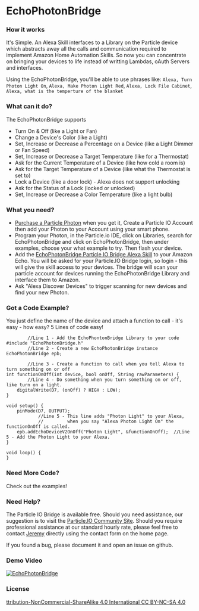 # EchoPhotonBridge

### How it works

It's Simple.  An Alexa Skill interfaces to a Library on the Particle device which abstracts away all the calls and communication required to implement Amazon Home Automation Skills.  So now you can concentrate on bringing your devices to life instead of writting Lambdas, oAuth Servers and interfaces.

Using the EchoPhotonBridge, you'll be able to use phrases like:
    ```Alexa, Turn Photon Light On```,   ```Alexa, Make Photon Light Red```,
    ```Alexa, Lock File Cabinet```,  ```Alexa, what is the temperture of the blanket```
    
### What can it do?
The EchoPhotonBridge supports

  - Turn On & Off (like a Light or Fan)
  - Change a Device's Color (like a Light)
  - Set, Increase or Decrease a Percentage on a Device (like a Light Dimmer or Fan Speed)
  - Set, Increase or Decrease a Target Temperature (like for a Thermostat)
  - Ask for the Current Temperature of a Device (like how cold a room is)
  - Ask for the Target Temperature of a Device (like what the Thermostat is set to)
  - Lock a Device (like a door lock) - Alexa does not support unlocking
  - Ask for the Status of a Lock (locked or unlocked)
  - Set, Increase or Decrease a Color Temperature (like a light bulb)

### What you need?
  - [Purchase a Particle Photon](https://www.amazon.com/Particle-PHOTON-Comprehensive-Development-Access/dp/B016YNU1A0/ref=sr_1_fkmr0_1?ie=UTF8&qid=1501629481&sr=8-1-fkmr0&keywords=particle.io+photon) when you get it, Create a Particle IO Account then add your Photon to your Account using your smart phone.
  -  Program your Photon, in the Particle.io IDE, click on Libraries, search for EchoPhotonBridge and click on EchoPhotonBridge, then under examples, choose your what example to try.  Then flash your device.
  - Add the [EchoPhotonBridge Particle IO Bridge Alexa Skill](https://www.amazon.com/Particle-IO-Bridge-IOT-Pimp/dp/B074M1SLKY/ref=sr_1_1?s=digital-skills&ie=UTF8&qid=1503176563&sr=1-1&keywords=particle) to your Amazon Echo.  You will be asked for your Particle.IO Bridge login, so login - this will give the skill access to your devices.  The bridge will scan your particle account for devices running the EchoPhotonBridge Library and interface them to Amazon.  
  - Ask "Alexa Discover Devices" to trigger scanning for new devices and find your new Photon.

### Got a Code Example?
You just define the name of the device and attach a function to call - it's easy - how easy?  5 Lines of code easy!

```
        //Line 1 - Add the EchoPhontonBridge Library to your code
#include "EchoPhotonBridge.h"
        //Line 2 - Create a new EchoPhotonBridge instance
EchoPhotonBridge epb;  

        //Line 3 - Create a function to call when you tell Alexa to turn something on or off
int functionOnOff(int device, bool onOff, String rawParameters) { 
        //Line 4 - Do something when you turn something on or off, like turn on a light.
    digitalWrite(D7, (onOff) ? HIGH : LOW);
}

void setup() {
    pinMode(D7, OUTPUT);
            //Line 5 - This line adds "Photon Light" to your Alexa, 
            //         when you say "Alexa Photon Light On" the functionOnOff is called.
    epb.addEchoDeviceV2OnOff("Photon Light", &functionOnOff);  //Line 5 - Add the Photon Light to your Alexa.
}

void loop() {
}
```

### Need More Code?

Check out the examples!

### Need Help?

The Particle IO Bridge is available free.  Should you need assistance, our suggestion is to visit the [Particle.IO Community Site](https://community.particle.io/). Should you require professional assistance at our standard hourly rate, please feel free to contact [Jeremy](mailto:proffitt.jeremy@gmail.com) directly using the contact form on the home page.

If you found a bug, please document it and open an issue on github.

### Demo Video
[![EchoPhotonBridge](https://i.ytimg.com/vi/eNSgS2_YVjQ/hqdefault.jpg?sqp=-oaymwEXCNACELwBSFryq4qpAwkIARUAAIhCGAE=&rs=AOn4CLBODEUqFiHbcKjYdSeF34wuJOe7yA)](https://www.youtube.com/watch?v=eNSgS2_YVjQ "EchoPhotonBridge")

### License

[ttribution-NonCommercial-ShareAlike 4.0 International CC BY-NC-SA 4.0](ttps://creativecommons.org/licenses/by-nc-sa/4.0/)
